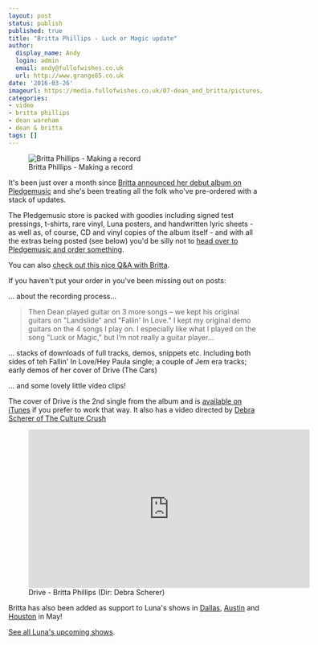 ```yaml
---
layout: post
status: publish
published: true
title: "Britta Phillips - Luck or Magic update"
author:
  display_name: Andy
  login: admin
  email: andy@fullofwishes.co.uk
  url: http://www.grange85.co.uk
date: '2016-03-26'
imageurl: https://media.fullofwishes.co.uk/07-dean_and_britta/pictures/britta-making-a-record.jpg
categories:
- video
- britta phillips
- dean wareham
- dean & britta
tags: []
---
```

<figure class="caption aligncenter"><img src="https://media.fullofwishes.co.uk/07-dean_and_britta/pictures/britta-making-a-record.jpg" alt="Britta Phillips - Making a record" /><figcaption class="caption-text">Britta Phillips - Making a record</figcaption></figure>
<p class="lead">It's been just over a month since <a href="http://www.pledgemusic.com/projects/brittaphillips/">Britta announced her debut album on Pledgemusic</a> and she's been treating all the folk who've pre-ordered with a stack of updates.</p>

<p>The Pledgemusic store is packed with goodies including signed test pressings, t-shirts, rare vinyl, Luna posters, and handwritten lyric sheets - as well as, of course, CD and vinyl copies of the album itself - and with all the extras being posted (see below) you'd be silly not to <a href="http://www.pledgemusic.com/projects/brittaphillips/exclusives">head over to Pledgemusic and order something</a>.</p>

<p>You can also <a href="http://www.pledgemusic.com/blog/britta-phillips-interview">check out this nice Q&A with Britta</a>.</p>

<p>If you haven't put your order in you've been missing out on posts:</p>
<p>&hellip; about the recording process&hellip;</p>
<blockquote>
	Then Dean played guitar on 3 more songs – we kept his original guitars on "Landslide" and "Fallin' In Love." I kept my original demo guitars on the 4 songs I play on. I especially like what I played on the song "Luck or Magic," but I’m not really a guitar player&hellip;
</blockquote>
<p>&hellip; stacks of downloads of full tracks, demos, snippets etc. Including both sides of teh Fallin' In Love/Hey Paula single; a couple of Jem era tracks; early demos of her cover of Drive (The Cars)</p>

<p>&hellip; and some lovely little video clips!</p>

<p>The cover of Drive is the 2nd single from the album and is <a href="https://itunes.apple.com/us/album/drive/id1072803111?i=1072803122">available on iTunes</a> if you prefer to work that way. It also has a video directed by <a href="http://www.theculturecrush.com/">Debra Scherer of The Culture Crush</a></p>

<figure class="caption aligncenter"><iframe width="560" height="315" src="https://www.youtube-nocookie.com/embed/G7vyQKZP4y4" frameborder="0" allowfullscreen></iframe><figcaption class="caption-text">Drive - Britta Phillips (Dir: Debra Scherer)</figcaption></figure>

<p class="lead">Britta has also been added as support to Luna's shows in <a href="/database/luna/shows/2016/2016-05-04-luna-granada-theater-dallas-tx-usa/">Dallas</a>, <a href="/database/luna/shows/2016/2016-05-05-luna-mohawk-austin-tx-usa/">Austin</a> and <a href="/database/luna/shows/2016/2016-05-07-luna-numbers-houston-tx-usa/">Houston</a> in May!</p>

<p><a href="/database/luna/shows/">See all Luna's upcoming shows</a>.</p>

